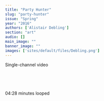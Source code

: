 ```yaml
---
title: "Party Hunter"
slug: "party-hunter"
issue: "Spring"
year: "2016"
authors: ['Alistair Debling']
section: "art"
audio: []
main_image: ""
banner_image: ""
images: ['sites/default/files/Debling.png']
---
```

Single-channel video

  

  

 04:28 minutes looped

